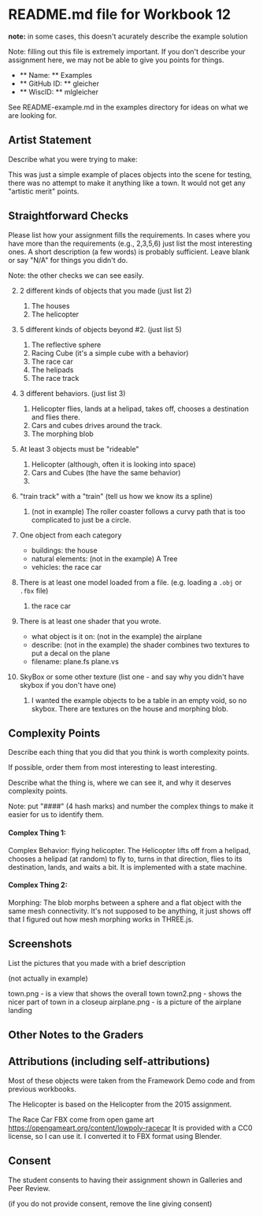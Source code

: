 # README.md file for Workbook 12

**note:** in some cases, this doesn't acurately describe the example solution

Note: filling out this file is extremely important. If you don't describe your assignment here, we may not be able to give you points for things.

- ** Name: ** Examples
- ** GitHub ID: ** gleicher
- ** WiscID: ** mlgleicher

See README-example.md in the examples directory for ideas on what we are looking for.

## Artist Statement

Describe what you were trying to make:

This was just a simple example of places objects into the scene for testing, there was no attempt to make it anything like a town. It would not get any "artistic merit" points.

## Straightforward Checks

Please list how your assignment fills the requirements. In cases where you have more than the requirements (e.g., 2,3,5,6) just list the most interesting ones. A short description (a few words) is probably sufficient. Leave blank or say "N/A" for things you didn't do.

Note: the other checks we can see easily.

2. 2 different kinds of objects that you made (just list 2)
    1. The houses
    2. The helicopter

3.  5 different kinds of objects beyond #2. (just list 5)
    1. The reflective sphere
    2. Racing Cube (it's a simple cube with a behavior)
    3. The race car
    4. The helipads
    5. The race track

5. 3 different behaviors. (just list 3)
    1. Helicopter flies, lands at a helipad, takes off, chooses a destination and flies there.
    2. Cars and cubes drives around the track.
    3. The morphing blob

6. At least 3 objects must be "rideable"
    1. Helicopter (although, often it is looking into space)
    2. Cars and Cubes (the have the same behavior)
    3.

7. "train track" with a "train" (tell us how we know its a spline)
    1. (not in example) The roller coaster follows a curvy path that is too complicated to just be a circle.

8. One object from each category
    - buildings: the house
    - natural elements: (not in the example) A Tree
    - vehicles: the race car

9. There is at least one model loaded from a file. (e.g. loading a `.obj` or `.fbx` file)
    1. the race car

10. There is at least one shader that you wrote.
    - what object is it on: (not in the example) the airplane
    - describe: (not in the example) the shader combines two textures to put a decal on the plane
    - filename: plane.fs plane.vs

12. SkyBox or some other texture (list one - and say why you didn't have skybox if you don't have one)
    1. I wanted the example objects to be a table in an empty void, so no skybox. There are textures on the house and morphing blob.

## Complexity Points

Describe each thing that you did that you think is worth complexity points.

If possible, order them from most interesting to least interesting.

Describe what the thing is, where we can see it, and why it deserves complexity points.

Note: put "####" (4 hash marks) and number the complex things to make it easier for us to identify them.

#### Complex Thing 1:

Complex Behavior: flying helicopter. The Helicopter lifts off from a helipad, chooses a helipad (at random) to fly to, turns in that direction, flies to its destination, lands, and waits a bit. It is implemented with a state machine.

#### Complex Thing 2:

Morphing: The blob morphs between a sphere and a flat object with the same mesh connectivity. It's not supposed to be anything, it just shows off that I figured out how mesh morphing works in THREE.js.


## Screenshots

List the pictures that you made with a brief description

(not actually in example)

town.png - is a view that shows the overall town
town2.png - shows the nicer part of town in a closeup
airplane.png - is a picture of the airplane landing

## Other Notes to the Graders

## Attributions (including self-attributions)

Most of these objects were taken from the Framework Demo code and from previous workbooks.

The Helicopter is based on the Helicopter from the 2015 assignment.

The Race Car FBX come from open game art https://opengameart.org/content/lowpoly-racecar
It is provided with a CC0 license, so I can use it. 
I converted it to FBX format using Blender.

## Consent

The student consents to having their assignment shown in Galleries and Peer Review.

(if you do not provide consent, remove the line giving consent)

